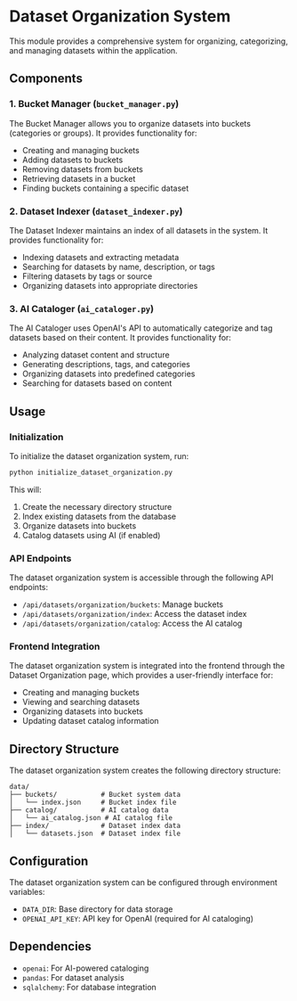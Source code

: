 # Dataset Organization System

This module provides a comprehensive system for organizing, categorizing, and managing datasets within the application.

## Components

### 1. Bucket Manager (`bucket_manager.py`)

The Bucket Manager allows you to organize datasets into buckets (categories or groups). It provides functionality for:

- Creating and managing buckets
- Adding datasets to buckets
- Removing datasets from buckets
- Retrieving datasets in a bucket
- Finding buckets containing a specific dataset

### 2. Dataset Indexer (`dataset_indexer.py`)

The Dataset Indexer maintains an index of all datasets in the system. It provides functionality for:

- Indexing datasets and extracting metadata
- Searching for datasets by name, description, or tags
- Filtering datasets by tags or source
- Organizing datasets into appropriate directories

### 3. AI Cataloger (`ai_cataloger.py`)

The AI Cataloger uses OpenAI's API to automatically categorize and tag datasets based on their content. It provides functionality for:

- Analyzing dataset content and structure
- Generating descriptions, tags, and categories
- Organizing datasets into predefined categories
- Searching for datasets based on content

## Usage

### Initialization

To initialize the dataset organization system, run:

```bash
python initialize_dataset_organization.py
```

This will:
1. Create the necessary directory structure
2. Index existing datasets from the database
3. Organize datasets into buckets
4. Catalog datasets using AI (if enabled)

### API Endpoints

The dataset organization system is accessible through the following API endpoints:

- `/api/datasets/organization/buckets`: Manage buckets
- `/api/datasets/organization/index`: Access the dataset index
- `/api/datasets/organization/catalog`: Access the AI catalog

### Frontend Integration

The dataset organization system is integrated into the frontend through the Dataset Organization page, which provides a user-friendly interface for:

- Creating and managing buckets
- Viewing and searching datasets
- Organizing datasets into buckets
- Updating dataset catalog information

## Directory Structure

The dataset organization system creates the following directory structure:

```
data/
├── buckets/           # Bucket system data
│   └── index.json     # Bucket index file
├── catalog/           # AI catalog data
│   └── ai_catalog.json # AI catalog file
├── index/             # Dataset index data
│   └── datasets.json  # Dataset index file
```

## Configuration

The dataset organization system can be configured through environment variables:

- `DATA_DIR`: Base directory for data storage
- `OPENAI_API_KEY`: API key for OpenAI (required for AI cataloging)

## Dependencies

- `openai`: For AI-powered cataloging
- `pandas`: For dataset analysis
- `sqlalchemy`: For database integration 